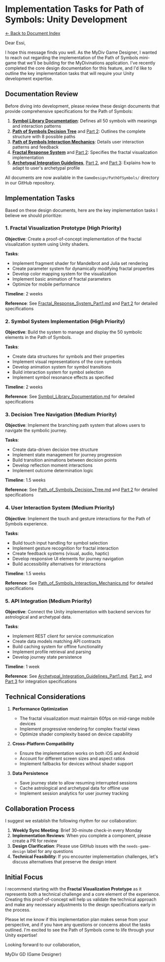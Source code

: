 # Implementation Tasks for Path of Symbols: Unity Development

[← Back to Document Index](00_Document_Index.md)

Dear Essi,

I hope this message finds you well. As the MyDiv Game Designer, I wanted to reach out regarding the implementation of the Path of Symbols mini-game that we'll be building for the MyDivinations application. I've recently completed the core design documentation for this feature, and I'd like to outline the key implementation tasks that will require your Unity development expertise.

## Documentation Review

Before diving into development, please review these design documents that provide comprehensive specifications for the Path of Symbols:

1. [**Symbol Library Documentation**](Symbol_Library_Documentation.md): Defines all 50 symbols with meanings and interaction patterns
2. [**Path of Symbols Decision Tree**](Path_of_Symbols_Decision_Tree.md) and [Part 2](Path_of_Symbols_Decision_Tree_Part2.md): Outlines the complete structure with 8 possible paths
3. [**Path of Symbols Interaction Mechanics**](Path_of_Symbols_Interaction_Mechanics.md): Details user interaction patterns and feedback
4. [**Fractal Response System**](Fractal_Response_System_Part1.md) and [Part 2](Fractal_Response_System_Part2.md): Specifies the fractal visualization implementation
5. [**Archetypal Integration Guidelines**](Archetypal_Integration_Guidelines_Part1.md), [Part 2](Archetypal_Integration_Guidelines_Part2.md), and [Part 3](Archetypal_Integration_Guidelines_Part3.md): Explains how to adapt to user's archetypal profile

All documents are now available in the `GameDesign/PathOfSymbols/` directory in our GitHub repository.

## Implementation Tasks

Based on these design documents, here are the key implementation tasks I believe we should prioritize:

### 1. Fractal Visualization Prototype (High Priority)

**Objective**: Create a proof-of-concept implementation of the fractal visualization system using Unity shaders.

**Tasks**:
- Implement fragment shader for Mandelbrot and Julia set rendering
- Create parameter system for dynamically modifying fractal properties
- Develop color mapping system for the visualization
- Implement basic animation of fractal parameters
- Optimize for mobile performance

**Timeline**: 2 weeks

**Reference**: See [Fractal_Response_System_Part1.md](Fractal_Response_System_Part1.md) and [Part 2](Fractal_Response_System_Part2.md) for detailed specifications

### 2. Symbol System Implementation (High Priority)

**Objective**: Build the system to manage and display the 50 symbolic elements in the Path of Symbols.

**Tasks**:
- Create data structures for symbols and their properties
- Implement visual representations of the core symbols
- Develop animation system for symbol transitions
- Build interaction system for symbol selection
- Implement symbol resonance effects as specified

**Timeline**: 2 weeks

**Reference**: See [Symbol_Library_Documentation.md](Symbol_Library_Documentation.md) for detailed specifications

### 3. Decision Tree Navigation (Medium Priority)

**Objective**: Implement the branching path system that allows users to navigate the symbolic journey.

**Tasks**:
- Create data-driven decision tree structure
- Implement state management for journey progression
- Build transition animations between decision points
- Develop reflection moment interactions
- Implement outcome determination logic

**Timeline**: 1.5 weeks

**Reference**: See [Path_of_Symbols_Decision_Tree.md](Path_of_Symbols_Decision_Tree.md) and [Part 2](Path_of_Symbols_Decision_Tree_Part2.md) for detailed specifications

### 4. User Interaction System (Medium Priority)

**Objective**: Implement the touch and gesture interactions for the Path of Symbols experience.

**Tasks**:
- Build touch input handling for symbol selection
- Implement gesture recognition for fractal interaction
- Create feedback systems (visual, audio, haptic)
- Develop responsive UI elements for journey navigation
- Build accessibility alternatives for interactions

**Timeline**: 1.5 weeks

**Reference**: See [Path_of_Symbols_Interaction_Mechanics.md](Path_of_Symbols_Interaction_Mechanics.md) for detailed specifications

### 5. API Integration (Medium Priority)

**Objective**: Connect the Unity implementation with backend services for astrological and archetypal data.

**Tasks**:
- Implement REST client for service communication
- Create data models matching API contracts
- Build caching system for offline functionality
- Implement profile retrieval and parsing
- Develop journey state persistence

**Timeline**: 1 week

**Reference**: See [Archetypal_Integration_Guidelines_Part1.md](Archetypal_Integration_Guidelines_Part1.md), [Part 2](Archetypal_Integration_Guidelines_Part2.md), and [Part 3](Archetypal_Integration_Guidelines_Part3.md) for integration specifications

## Technical Considerations

1. **Performance Optimization**
   - The fractal visualization must maintain 60fps on mid-range mobile devices
   - Implement progressive rendering for complex fractal views
   - Optimize shader complexity based on device capability

2. **Cross-Platform Compatibility**
   - Ensure the implementation works on both iOS and Android
   - Account for different screen sizes and aspect ratios
   - Implement fallbacks for devices without shader support

3. **Data Persistence**
   - Save journey state to allow resuming interrupted sessions
   - Cache astrological and archetypal data for offline use
   - Implement session analytics for user journey tracking

## Collaboration Process

I suggest we establish the following rhythm for our collaboration:

1. **Weekly Sync Meeting**: Brief 30-minute check-in every Monday
2. **Implementation Reviews**: When you complete a component, please create a PR for review
3. **Design Clarification**: Please use GitHub issues with the `needs-game-design` label for any questions
4. **Technical Feasibility**: If you encounter implementation challenges, let's discuss alternatives that preserve the design intent

## Initial Focus

I recommend starting with the **Fractal Visualization Prototype** as it represents both a technical challenge and a core element of the experience. Creating this proof-of-concept will help us validate the technical approach and make any necessary adjustments to the design specifications early in the process.

Please let me know if this implementation plan makes sense from your perspective, and if you have any questions or concerns about the tasks outlined. I'm excited to see the Path of Symbols come to life through your Unity expertise!

Looking forward to our collaboration,

MyDiv GD (Game Designer)
